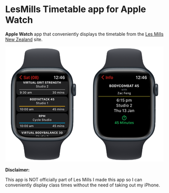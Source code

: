 # LesMills Timetable app for Apple Watch

**Apple Watch** app that conveniently displays the timetable from the <a href="https://www.lesmills.co.nz/timetable">Les Mills New Zealand</a> site.

<img src="screenshot.png" title="screenshot">

**Disclaimer:**

This app is NOT officially part of Les Mills I made this app so I can conveniently display class times without the need of taking out my iPhone.
